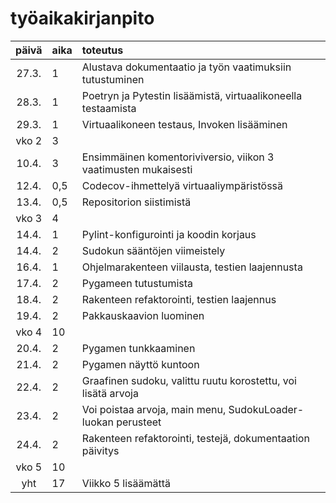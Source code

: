 # työaikakirjanpito

| päivä | aika | toteutus |
| :----:|:-----| :-----|
| 27.3. | 1    | Alustava dokumentaatio ja työn vaatimuksiin tutustuminen |
| 28.3. | 1    | Poetryn ja Pytestin lisäämistä, virtuaalikoneella testaamista |
| 29.3. | 1    | Virtuaalikoneen testaus, Invoken lisääminen |
| vko 2 | 3    | |
| 10.4. | 3    | Ensimmäinen komentoriviversio, viikon 3 vaatimusten mukaisesti |
| 12.4. | 0,5  | Codecov-ihmettelyä virtuaaliympäristössä |
| 13.4. | 0,5  | Repositorion siistimistä |
| vko 3 | 4    | |
| 14.4. | 1    | Pylint-konfigurointi ja koodin korjaus |
| 14.4. | 2    | Sudokun sääntöjen viimeistely |
| 16.4. | 1    | Ohjelmarakenteen viilausta, testien laajennusta |
| 17.4. | 2    | Pygameen tutustumista |
| 18.4. | 2    | Rakenteen refaktorointi, testien laajennus |
| 19.4. | 2    | Pakkauskaavion luominen |
| vko 4 | 10   | |
| 20.4. | 2    | Pygamen tunkkaaminen |
| 21.4. | 2    | Pygamen näyttö kuntoon |
| 22.4. | 2    | Graafinen sudoku, valittu ruutu korostettu, voi lisätä arvoja |
| 23.4. | 2    | Voi poistaa arvoja, main menu, SudokuLoader-luokan perusteet |
| 24.4. | 2    | Rakenteen refaktorointi, testejä, dokumentaation päivitys|
| vko 5 | 10   | |
| yht   | 17   | Viikko 5 lisäämättä| 
